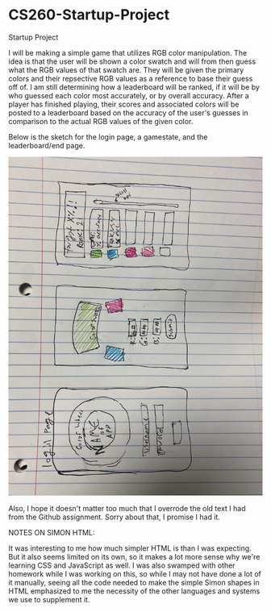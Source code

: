 # CS260-Startup-Project
Startup Project

I will be making a simple game that utilizes RGB color manipulation. The idea is that the user will be shown a color swatch and will from then guess what the RGB values of that swatch are. They will be given the primary colors and their repsective RGB values as a reference to base their guess off of. I am still determining how a leaderboard will be ranked, if it will be by who guessed each color most accurately, or by overall accuracy. After a player has finished playing, their scores and associated colors will be posted to a leaderboard based on the accuracy of the user's guesses in comparison to the actual RGB values of the given color.

Below is the sketch for the login page, a gamestate, and the leaderboard/end page.

![This is an image](/IMG_1031.jpg)

Also, I hope it doesn't matter too much that I overrode the old text I had from the Github assignment. Sorry about that, I promise I had it.

NOTES ON SIMON HTML:

It was interesting to me how much simpler HTML is than I was expecting. But it also seems limited on its own, so it makes a lot more sense why we're learning CSS and JavaScript as well. I was also swamped with other homework while I was working on this, so while I may not have done a lot of it manually, seeing all the code needed to make the simple Simon shapes in HTML emphasized to me the necessity of the other languages and systems we use to supplement it.
